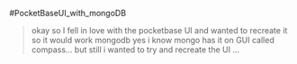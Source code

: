 #PocketBaseUI_with_mongoDB


> okay so I fell in love with the pocketbase UI and wanted to recreate it so it would work mongodb
> yes i know mongo has it on GUI called compass...
> but still i wanted to try and recreate the UI ...
